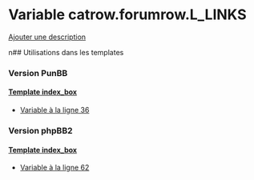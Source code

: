 # Variable catrow.forumrow.L_LINKS
[Ajouter une description](https://fa-tvars.appspot.com/catrow.forumrow.L_LINKS)

n## Utilisations dans les templates

### Version PunBB

#### [Template index_box](punbb/index_box.md)
* [Variable à la ligne 36](../punbb/index_box.tpl#L36)

### Version phpBB2

#### [Template index_box](subsilver/index_box.md)
* [Variable à la ligne 62](../subsilver/index_box.tpl#L62)